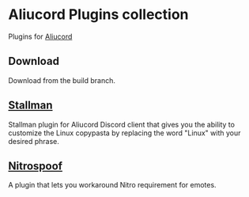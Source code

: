 # Aliucord Plugins collection
Plugins for [Aliucord](https://github.com/Aliucord)

## Download
Download from the build branch.

## [Stallman](/Stallman)
Stallman plugin for Aliucord Discord client that gives you the ability to customize the Linux copypasta by replacing the word "Linux" with your desired phrase.

## [Nitrospoof](/NitroSpoof)
A plugin that lets you workaround Nitro requirement for emotes.